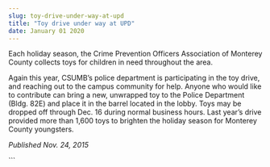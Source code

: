 ```yaml
---
slug: toy-drive-under-way-at-upd
title: "Toy drive under way at UPD"
date: January 01 2020
---
```


 
<p>
  Each holiday season, the Crime Prevention Officers Association of Monterey
  County collects toys for children in need throughout the area.
</p>
<p>
  Again this year, CSUMB’s police department is participating in the toy drive,
  and reaching out to the campus community for help. Anyone who would like to
  contribute can bring a new, unwrapped toy to the Police Department &#40;Bldg.
  82E&#41; and place it in the barrel located in the lobby. Toys may be dropped
  off through Dec. 16 during normal business hours. Last year’s drive provided
  more than 1,600 toys to brighten the holiday season for Monterey County
  youngsters.

  <em>Published Nov. 24, 2015</em>
</p>
```
